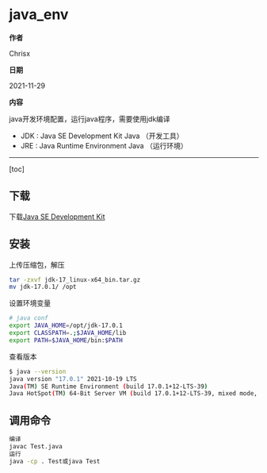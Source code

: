 # java_env

**作者**

Chrisx

**日期**

2021-11-29

**内容**

java开发环境配置，运行java程序，需要使用jdk编译

* JDK : Java SE Development Kit Java （开发工具）
* JRE : Java Runtime Environment Java （运行环境）

----

[toc]

## 下载

下载[Java SE Development Kit](https://www.oracle.com/java/technologies/downloads/)

## 安装

上传压缩包，解压

```sh
tar -zxvf jdk-17_linux-x64_bin.tar.gz
mv jdk-17.0.1/ /opt

```

设置环境变量

```sh
# java conf
export JAVA_HOME=/opt/jdk-17.0.1
export CLASSPATH=.;$JAVA_HOME/lib
export PATH=$JAVA_HOME/bin:$PATH
```

查看版本

```sh
$ java --version
java version "17.0.1" 2021-10-19 LTS
Java(TM) SE Runtime Environment (build 17.0.1+12-LTS-39)
Java HotSpot(TM) 64-Bit Server VM (build 17.0.1+12-LTS-39, mixed mode, sharing)
```

## 调用命令

```sh
编译
javac Test.java
运行
java -cp . Test或java Test
```
